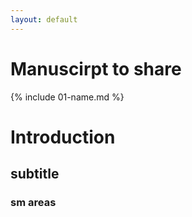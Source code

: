 ```yaml
---
layout: default
---
```

# Manuscirpt to share
{% include 01-name.md %}

# Introduction
## subtitle
### sm areas

